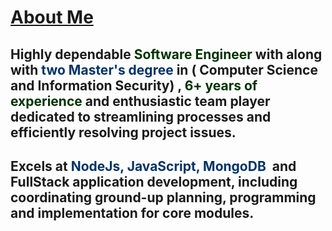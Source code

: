 # <span style="text-decoration: underline;">**About Me**</span>

## Highly dependable <span style="color: #003300;">Software Engineer</span> with along with <span style="color: #003366;">two Master's degree</span> in ( Computer Science and Information Security) , <span style="color: #003300;">6+ years of experience</span> and enthusiastic team player dedicated to streamlining processes and efficiently resolving project issues.

## Excels at <span style="color: #003366;">NodeJs, JavaScript, MongoDB</span>  and FullStack application development, including coordinating ground-up planning, programming and implementation for core modules.